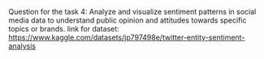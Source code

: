 Question for the task 4: Analyze and visualize sentiment patterns in social media data to understand public opinion and attitudes towards specific topics or brands.
link for dataset: https://www.kaggle.com/datasets/jp797498e/twitter-entity-sentiment-analysis

